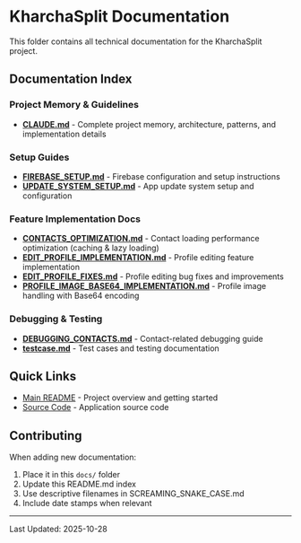 # KharchaSplit Documentation

This folder contains all technical documentation for the KharchaSplit project.

## Documentation Index

### Project Memory & Guidelines
- **[CLAUDE.md](./CLAUDE.md)** - Complete project memory, architecture, patterns, and implementation details

### Setup Guides
- **[FIREBASE_SETUP.md](./FIREBASE_SETUP.md)** - Firebase configuration and setup instructions
- **[UPDATE_SYSTEM_SETUP.md](./UPDATE_SYSTEM_SETUP.md)** - App update system setup and configuration

### Feature Implementation Docs
- **[CONTACTS_OPTIMIZATION.md](./CONTACTS_OPTIMIZATION.md)** - Contact loading performance optimization (caching & lazy loading)
- **[EDIT_PROFILE_IMPLEMENTATION.md](./EDIT_PROFILE_IMPLEMENTATION.md)** - Profile editing feature implementation
- **[EDIT_PROFILE_FIXES.md](./EDIT_PROFILE_FIXES.md)** - Profile editing bug fixes and improvements
- **[PROFILE_IMAGE_BASE64_IMPLEMENTATION.md](./PROFILE_IMAGE_BASE64_IMPLEMENTATION.md)** - Profile image handling with Base64 encoding

### Debugging & Testing
- **[DEBUGGING_CONTACTS.md](./DEBUGGING_CONTACTS.md)** - Contact-related debugging guide
- **[testcase.md](./testcase.md)** - Test cases and testing documentation

## Quick Links

- [Main README](../README.md) - Project overview and getting started
- [Source Code](../src/) - Application source code

## Contributing

When adding new documentation:
1. Place it in this `docs/` folder
2. Update this README.md index
3. Use descriptive filenames in SCREAMING_SNAKE_CASE.md
4. Include date stamps when relevant

---

Last Updated: 2025-10-28
